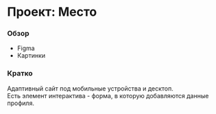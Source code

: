 # Проект: Место

### Обзор

* Figma
* Картинки

### Кратко
Адаптивный сайт под мобильные устройства и десктоп.  
Есть элемент интерактива - форма, в которую добавляются данные профиля.